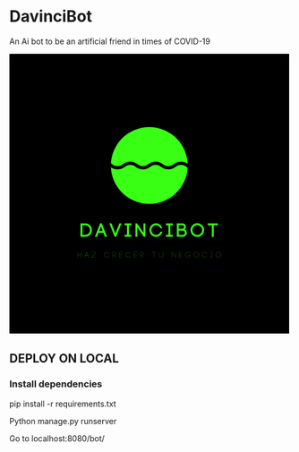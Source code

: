 # DavinciBot
An Ai bot to be an artificial friend in times of COVID-19

![Logo](DAVINCI.png "Logo")


## DEPLOY ON LOCAL

### Install dependencies

pip install -r requirements.txt

Python manage.py runserver 

Go to localhost:8080/bot/



